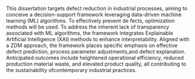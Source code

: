 This dissertation targets defect reduction in industrial processes, aiming to conceive a decision-support framework leveraging data-driven machine learning (ML) algorithms. To effectively prevent de
fects, optimization methods will be used. To address the inherent lack of transparency associated with ML algorithms, the framework integrates Explainable Artificial Intelligence (XAI) methods to enhance interpretability. Aligned with a ZDM approach, the framework places specific emphasis on effective defect prediction, process parameter adjustments,and defect explanation. Anticipated outcomes include heightened operational efficiency, reduced production material waste, and elevated product quality, all contributing to the sustainability ofcontemporary industrial practices. 
